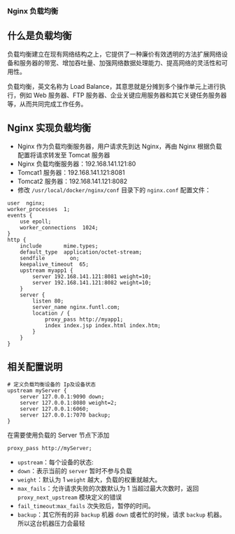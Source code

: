 ### Nginx 负载均衡



## 什么是负载均衡

负载均衡建立在现有网络结构之上，它提供了一种廉价有效透明的方法扩展网络设备和服务器的带宽、增加吞吐量、加强网络数据处理能力、提高网络的灵活性和可用性。

负载均衡，英文名称为 Load Balance，其意思就是分摊到多个操作单元上进行执行，例如 Web 服务器、FTP 服务器、企业关键应用服务器和其它关键任务服务器等，从而共同完成工作任务。

## Nginx 实现负载均衡

- Nginx 作为负载均衡服务器，用户请求先到达 Nginx，再由 Nginx 根据负载配置将请求转发至 Tomcat 服务器
- Nginx 负载均衡服务器：192.168.141.121:80
- Tomcat1 服务器：192.168.141.121:8081
- Tomcat2 服务器：192.168.141.121:8082
- 修改 `/usr/local/docker/nginx/conf` 目录下的 `nginx.conf` 配置文件：

```
user  nginx;
worker_processes  1;
events {
    use epoll;
    worker_connections  1024;
}
http {
    include       mime.types;
    default_type  application/octet-stream;
    sendfile        on;
    keepalive_timeout  65;
    upstream myapp1 {
        server 192.168.141.121:8081 weight=10;
        server 192.168.141.121:8082 weight=10;
    }
    server {
        listen 80;
        server_name nginx.funtl.com;
        location / {
            proxy_pass http://myapp1;
            index index.jsp index.html index.htm;
        }
    }
}
```

## 相关配置说明

```
# 定义负载均衡设备的 Ip及设备状态 
upstream myServer {
    server 127.0.0.1:9090 down;
    server 127.0.0.1:8080 weight=2;
    server 127.0.0.1:6060;
    server 127.0.0.1:7070 backup;
}
```

在需要使用负载的 Server 节点下添加

```
proxy_pass http://myServer;
```

- `upstream`：每个设备的状态:
- `down`：表示当前的 `server` 暂时不参与负载
- `weight`：默认为 1 `weight` 越大，负载的权重就越大。
- `max_fails`：允许请求失败的次数默认为 1 当超过最大次数时，返回 `proxy_next_upstream` 模块定义的错误
- `fail_timeout`:`max_fails` 次失败后，暂停的时间。
- `backup`：其它所有的非 `backup` 机器 `down` 或者忙的时候，请求 `backup` 机器。所以这台机器压力会最轻